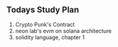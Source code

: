 
## Todays Study Plan

1. Crypto Punk's Contract
2. neon lab's evm on solana architecture
3. solidity language, chapter 1
